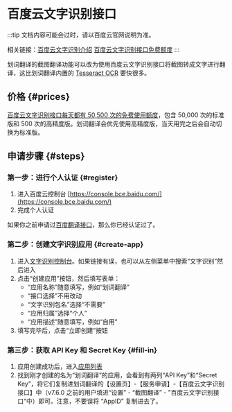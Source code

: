 # 百度云文字识别接口

:::tip
文档内容可能会过时，请以百度云官网说明为准。

相关链接：[百度云文字识别介绍](https://cloud.baidu.com/product/ocr_general) [百度云文字识别接口免费额度](https://cloud.baidu.com/doc/OCR/s/fk3h7xu7h)
:::

划词翻译的截图翻译功能可以改为使用百度云文字识别接口将截图转成文字进行翻译，这比划词翻译内置的 [Tesseract OCR](https://tesseract-ocr.github.io/) 要快很多。

## 价格 {#prices}

[百度云文字识别接口每天都有 50,500 次的免费使用额度](https://cloud.baidu.com/doc/OCR/s/fk3h7xu7h)，包含 50,000 次的标准版和 500 次的高精度版。划词翻译会优先使用高精度版，当天用完之后会自动切换为标准版。

## 申请步骤 {#steps}

### 第一步：进行个人认证 {#register}

1. 进入百度云控制台 [https://console.bce.baidu.com/](https://console.bce.baidu.com/)
2. 完成个人认证

如果你之前申请过[百度翻译接口](baidu-api.md)，那么你已经认证过了。

### 第二步：创建文字识别应用 {#create-app}

1. 进入[文字识别控制台](https://console.bce.baidu.com/ai/#/ai/ocr/overview/index)。如果链接有误，也可以从左侧菜单中搜索“文字识别”然后进入
2. 点击“创建应用”按钮，然后填写表单：
    - “应用名称”随意填写，例如“划词翻译”
    -  “接口选择”不用改动
    - “文字识别包名”选择“不需要”
    - “应用归属”选择“个人”
    - “应用描述”随意填写，例如“自用”
3. 填写完毕后，点击“立即创建”按钮

### 第三步：获取 API Key 和 Secret Key {#fill-in}

1. 应用创建成功后，进入[应用列表](https://console.bce.baidu.com/ai/#/ai/ocr/app/list)
2. 找到刚才创建的名为“划词翻译”的应用，会看到有两列“API Key”和“Secret Key”，将它们复制进划词翻译的【设置页】-【服务申请】-【百度云文字识别接口】中（v7.6.0 之前的用户填进“设置” - “截图翻译” - ”百度云文字识别接口“中）即可。注意，不要误将 “AppID” 复制进去了。